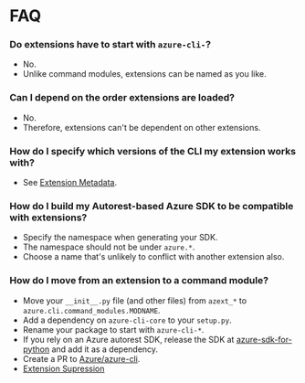 FAQ
===

### Do extensions have to start with `azure-cli-`?

- No.
- Unlike command modules, extensions can be named as you like.


### Can I depend on the order extensions are loaded?

- No.
- Therefore, extensions can't be dependent on other extensions.

### How do I specify which versions of the CLI my extension works with?

- See [Extension Metadata](metadata.md).

### How do I build my Autorest-based Azure SDK to be compatible with extensions?

- Specify the namespace when generating your SDK.
- The namespace should not be under `azure.*`.
- Choose a name that's unlikely to conflict with another extension also.

### How do I move from an extension to a command module?

- Move your `__init__.py` file (and other files) from `azext_*` to `azure.cli.command_modules.MODNAME`.
- Add a dependency on `azure-cli-core` to your `setup.py`.
- Rename your package to start with `azure-cli-*`.
- If you rely on an Azure autorest SDK, release the SDK at [azure-sdk-for-python](https://github.com/Azure/azure-sdk-for-python) and add it as a dependency.
- Create a PR to [Azure/azure-cli](https://github.com/Azure/azure-cli/).
- [Extension Supression](https://github.com/Azure/azure-cli/blob/dev/doc/authoring_command_modules/authoring_commands.md#extension-suppression)
